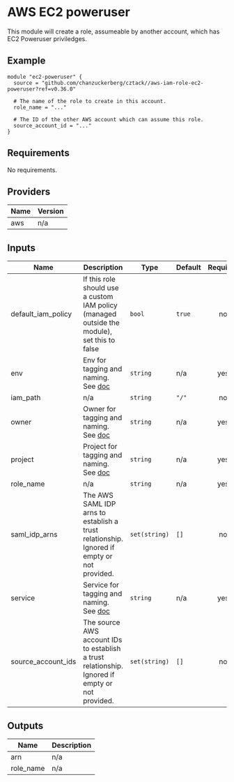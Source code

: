 # AWS EC2 poweruser

This module will create a role, assumeable by another account, which has EC2 Poweruser priviledges.

## Example

```hcl
module "ec2-poweruser" {
  source = "github.com/chanzuckerberg/cztack//aws-iam-role-ec2-poweruser?ref=v0.36.0"

  # The name of the role to create in this account.
  role_name = "..."

  # The ID of the other AWS account which can assume this role.
  source_account_id = "..."
}

```


<!-- START -->
## Requirements

No requirements.

## Providers

| Name | Version |
|------|---------|
| aws | n/a |

## Inputs

| Name | Description | Type | Default | Required |
|------|-------------|------|---------|:--------:|
| default\_iam\_policy | If this role should use a custom IAM policy (managed outside the module), set this to false | `bool` | `true` | no |
| env | Env for tagging and naming. See [doc](../README.md#consistent-tagging) | `string` | n/a | yes |
| iam\_path | n/a | `string` | `"/"` | no |
| owner | Owner for tagging and naming. See [doc](../README.md#consistent-tagging) | `string` | n/a | yes |
| project | Project for tagging and naming. See [doc](../README.md#consistent-tagging) | `string` | n/a | yes |
| role\_name | n/a | `string` | n/a | yes |
| saml\_idp\_arns | The AWS SAML IDP arns to establish a trust relationship. Ignored if empty or not provided. | `set(string)` | `[]` | no |
| service | Service for tagging and naming. See [doc](../README.md#consistent-tagging) | `string` | n/a | yes |
| source\_account\_ids | The source AWS account IDs to establish a trust relationship. Ignored if empty or not provided. | `set(string)` | `[]` | no |

## Outputs

| Name | Description |
|------|-------------|
| arn | n/a |
| role\_name | n/a |

<!-- END -->
